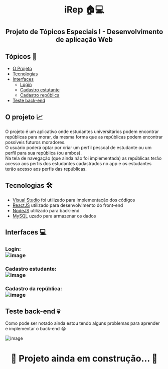 <h1 align="center"> iRep 🏠💻 </h1>

<h2 align="center"> Projeto de Tópicos Especiais I - Desenvolvimento de aplicação Web</h2>

## Tópicos 🔖

- [O Projeto](#o-projeto-)
- [Tecnologias](#tecnologias-)
- [Interfaces](#interfaces-)
   - [Login](#login-)
   - [Cadastro estutante](#cadastro-estudante-)
   - [Cadastro república](#cadastro-republica-)
- [Teste back-end](#teste-back-end-)

## O projeto 📈
O projeto é um aplicativo onde estudantes universitários podem encontrar repúblicas para morar, da mesma forma que as repúblicas podem encontrar possíveis futuros moradores.<br>
O usuário poderá optar por criar um perfil pessoal de estudante ou um perfil para sua república (ou ambos). <br>
Na tela de navegação (que ainda não foi implementada) as repúblicas terão acesso aos perfis dos estudantes cadastrados no app e os estudantes terão acesso aos perfis das repúblicas. <br>

## Tecnologias 🛠 
- [Visual Studio](https://visualstudio.microsoft.com/pt-br/downloads/) foi utilizado para implementação dos códigos 
- [ReactJS](https://pt-br.reactjs.org/) utilizado para desenvolvimento do front-end
- [NodeJS](https://nodejs.org/en/) utilizado para back-end
- [MySQL](https://www.mysql.com/) uzado para armazenar os dados


## Interfaces 💻
### Login: <br> ![image](https://user-images.githubusercontent.com/73140691/140831882-7a19c13f-7d41-463a-8213-4f3073fff736.png)
### Cadastro estudante: <br>![image](https://user-images.githubusercontent.com/73140691/140831448-3ffb7799-e65e-4fcc-8ef8-002bf51098e6.png)
### Cadastro da república: <br>![image](https://user-images.githubusercontent.com/73140691/140831499-541297cf-d86e-43d0-bd35-508d9c06eac1.png)


## Teste back-end 💀
Como pode ser notado ainda estou tendo alguns problemas para aprender e implementar o back-end 😂<br>

![image](https://user-images.githubusercontent.com/73140691/140832174-e8055b46-ca24-4d34-a5c5-ce0295c8057e.png)

 
<h1 align="center"> 🚀 Projeto ainda em construção... 🚧</h1>
